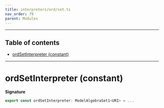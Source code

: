```yaml
---
title: interpreters/ord/set.ts
nav_order: 79
parent: Modules
---
```


---

<h2 class="text-delta">Table of contents</h2>

- [ordSetInterpreter (constant)](#ordsetinterpreter-constant)

---

# ordSetInterpreter (constant)

**Signature**

```ts
export const ordSetInterpreter: ModelAlgebraSet1<URI> = ...
```
